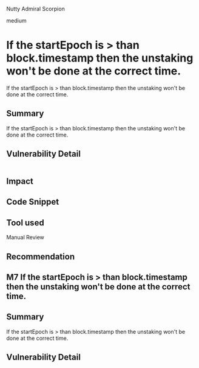 Nutty Admiral Scorpion

medium

# If the startEpoch is > than block.timestamp then the unstaking won't be done at the correct time.
If the startEpoch is > than block.timestamp then the unstaking won't be done at the correct time.

## Summary
If the startEpoch is > than block.timestamp then the unstaking won't be done at the correct time.

## Vulnerability Detail

```solidity

```
## Impact

## Code Snippet

## Tool used

Manual Review

## Recommendation

## M7 If the startEpoch is > than block.timestamp then the unstaking won't be done at the correct time.

## Summary
If the startEpoch is > than block.timestamp then the unstaking won't be done at the correct time.

## Vulnerability Detail

```solidity

```
